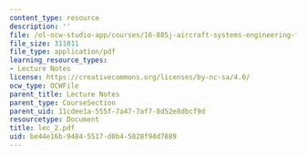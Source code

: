 ```yaml
---
content_type: resource
description: ''
file: /ol-ocw-studio-app/courses/16-885j-aircraft-systems-engineering-fall-2004/be44e16b94845517d0b45828f94d7889_lec_2.pdf
file_size: 311011
file_type: application/pdf
learning_resource_types:
- Lecture Notes
license: https://creativecommons.org/licenses/by-nc-sa/4.0/
ocw_type: OCWFile
parent_title: Lecture Notes
parent_type: CourseSection
parent_uid: 11cdee1a-555f-7a47-7af7-8d52e8dbcf9d
resourcetype: Document
title: lec_2.pdf
uid: be44e16b-9484-5517-d0b4-5828f94d7889
---
```

